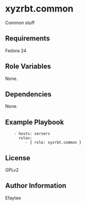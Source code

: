 xyzrbt.common
=========
Common stuff


Requirements
------------

Fedora 24

Role Variables
--------------

None.

Dependencies
------------

None.

Example Playbook
----------------

```
    - hosts: servers
      roles:
         - { role: xyzrbt.common }
```

License
-------

GPLv2

Author Information
------------------

Efaytee

